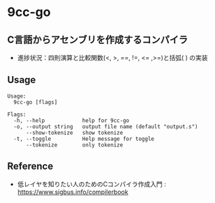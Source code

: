 # 9cc-go

## C言語からアセンブリを作成するコンパイラ
- 進捗状況：四則演算と比較関数(<, >, ==, !=, <= ,>=)と括弧( ) の実装

## Usage
``` console
Usage:
  9cc-go [flags]

Flags:
  -h, --help            help for 9cc-go
  -o, --output string   output file name (default "output.s")
      --show-tokenize   show tokenize
  -t, --toggle          Help message for toggle
      --tokenize        only tokenize

```

## Reference
- 低レイヤを知りたい人のためのCコンパイラ作成入門 : https://www.sigbus.info/compilerbook
